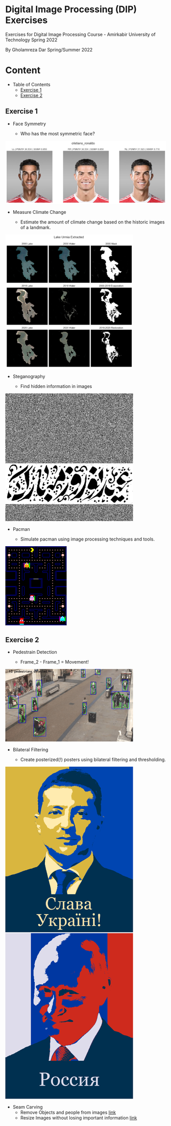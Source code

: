 # Digital Image Processing (DIP) Exercises
Exercises for Digital Image Processing Course - Amirkabir University of Technology Spring 2022

By Gholamreza Dar Spring/Summer 2022

# Content
- Table of Contents
  * [Exercise 1](#exercise-1)
  * [Exercise 2](#exercise-2)

## Exercise 1

- Face Symmetry

  * Who has the most symmetric face?

<img style="width:600px" src="https://github.com/Gholamrezadar/digital-image-processing-exercises/blob/main/Exercise%201/results/11.png?raw=true"/>

- Measure Climate Change

  * Estimate the amount of climate change based on the historic images of a landmark.

<img style="width:400px" src="https://github.com/Gholamrezadar/digital-image-processing-exercises/blob/main/Exercise%201/results/Urmia_result.png?raw=true"/>

- Steganography

  * Find hidden information in images

<img style="width:400px" src="https://github.com/Gholamrezadar/digital-image-processing-exercises/blob/main/Exercise%201/results/552.png?raw=true"/>

- Pacman

  * Simulate pacman using image processing techniques and tools.

<img src="https://github.com/Gholamrezadar/digital-image-processing-exercises/blob/main/Exercise%201/results/pacman_gif.gif?raw=true"/>

## Exercise 2

- Pedestrain Detection

  * Frame_2 - Frame_1 = Movement!

<img style="width:400px" src="https://github.com/Gholamrezadar/digital-image-processing-exercises/blob/main/Exercise%202/results/P3_results/pedestrain_4_detected.gif?raw=true"/>

- Bilateral Filtering

  * Create posterized(!) posters using bilateral filtering and thresholding.

<img style="width:400px" src="https://github.com/Gholamrezadar/digital-image-processing-exercises/blob/main/Exercise%202/results/P4_results/zelensky_poster_with_text.png?raw=true"/>

<img style="width:400px" src="https://github.com/Gholamrezadar/digital-image-processing-exercises/blob/main/Exercise%202/results/P4_results/putin_poster_with_text.png?raw=true"/>

- Seam Carving
  * Remove Objects and people from images [link](https://github.com/Gholamrezadar/digital-image-processing-exercises/blob/main/Exercise%202/results/P5_results/Remove%20Putin%20low.mp4)
  * Resize Images without losing important information [link](https://github.com/Gholamrezadar/digital-image-processing-exercises/blob/main/Exercise%202/results/P5_results/tower_removal.mp4)

<!-- ![putin video](https://github.com/Gholamrezadar/digital-image-processing-exercises/blob/main/Exercise%202/results/P5_results/Remove%20Putin%20low.mp4) -->
